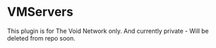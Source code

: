 # VMServers
This plugin is for The Void Network only. And currently private - Will be deleted from repo soon.
